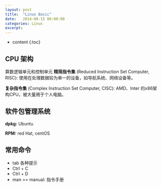 ```yaml
---
layout: post
title:  "Linux Basic"
date:   2014-08-15 00:00:00
categories: Linux
excerpt: 
---
```


* content
{:toc}

## CPU 架构

算数逻辑单元和控制单元
**精简指令集** (Reduced Instruction Set Computer, RISC): 使用在处理数据较为单一的设备，如导航系统、网络设备等。

**复杂指令集** (Complex Instruction Set Computer, CISC): AMD、Inter 的x86架构CPU，被大量用于个人电脑。

## 软件包管理系统

**dpkg:** Ubuntu

**RPM:** red Hat, centOS

## 常用命令

- tab 各种提示
- Ctrl + C
- Ctrl + D
- man == manual: 指令手册

